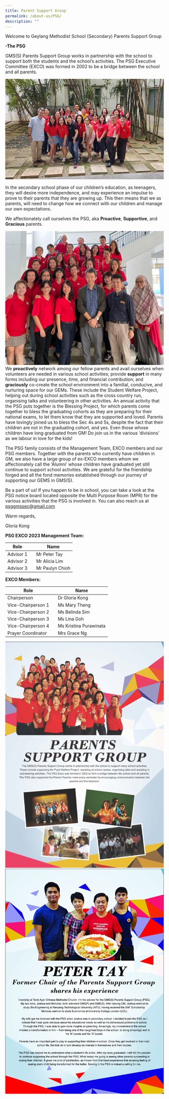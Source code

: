 ```yaml
---
title: Parent Support Group
permalink: /about-us/PSG/
description: ""
---
```

Welcome to Geylang Methodist School (Secondary) Parents Support Group
 
**-The PSG**

GMS(S) Parents Support Group works in partnership with the school to support both the students and the school’s activities. The PSG Executive Committee (EXCO) was formed in 2002 to be a bridge between the school and all parents.

![](/images/PSG1.jpg)

In the secondary school phase of our children’s education, as teenagers, they will desire more independence, and may experience an impulse to prove to their parents that they are growing up. This then means that we as parents, will need to change how we connect with our children and manage our own expectations.


We affectionately call ourselves the PSG, aka **Proactive**, **Supportive**, and **Gracious** parents.



![](/images/PSG2.jpg)We **proactively** network among our fellow parents and avail ourselves when volunteers are needed in various school activities; provide **support** in many forms including our presence, time, and financial contribution; and **graciously** co-create the school environment into a familial, conducive, and nurturing space for our GEMs. These include the Student Welfare Project, helping out during school activities such as the cross country run, organising talks and volunteering in other activities. An annual activity that the PSG puts together is the Blessing Project, for which parents come together to bless the graduating cohorts as they are preparing for their national exams, to let them know that they are supported and loved. Parents have lovingly joined us to bless the Sec 4s and 5s, despite the fact that their children are not in the graduating cohort, and yes. Even those whose children have long graduated from GM! Do join us in the various ‘divisions’ as we labour in love for the kids!

The PSG family consists of the Management Team, EXCO members and our PSG members. Together with the parents who currently have children in GM, we also have a large group of ex-EXCO members whom we affectionately call the ‘Alumni’ whose children have graduated yet still continue to support school activities. We are grateful for the friendship forged and all the fond memories established through our journey of supporting our GEMS in GMS(S).

Be a part of us! If you happen to be in school, you can take a look at the PSG notice board located opposite the Multi Purpose Room (MPR) for the various activities that the PSG is involved in. You can also reach us at [psggmssec@gmail.com](mailto:psggmssec@gmail.com)  

Warm regards,

Gloria Kong




**PSG EXCO 2023 Management Team:**


|    Role       |  | Name |
| -------- | -------- | -------- |
| Advisor 1     |      | Mr Peter Tay     |
| Advisor 2     |      | Mr Alicia Lim     |
| Advisor 3     |      | Mr Paulyn Chioh     |

**EXCO Members:**


| Role |  | Name |
| -------- | -------- | -------- |
| Chairperson     |      | Dr Gloria Kong     |
| Vice-Chairperson 1     |      | Ms Mary Theng     |
| Vice-Chairperson 2     |      | Ms Belinda Sim     |
| Vice-Chairperson 3     |      | Ms Lina Goh     |
| Vice-Chairperson 4     |      | Ms Kristina Purawinata     |
| Prayer Coordinator     |      | Mrs Grace Ng     |

![](/images/GMSS_A3-Posters_Our-Partners_ver2_Page_2-2.jpg)
![](/images/GMSS_A3-Posters_Our-Partners_ver2_Page_1.jpg)